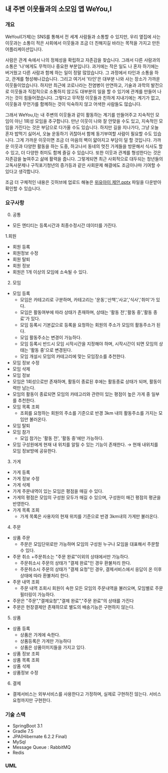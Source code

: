 ## 내 주변 이웃들과의 소모임 앱 WeYou,I ##

### 개요 ###
WeYouI(가제)는 SNS를 통해서 전 세계 사람들과 소통할 수 있지만, 우리 옆집에 사는 이웃과는 소통이 적은 사회에서 이웃들과 조금 더 
친해지길 바라는 목적을 가지고 만든 어플리케이션입니다. 

사람은 관계 속에서 나의 정체성을 확립하고 자존감을 찾습니다. 그래서 다른 사람과의 소통은 '나'에게도 무척이나 중요한 부분입니다.
과거에는 작은 일도 나 혼자 하기에는 버거웠고 다른 사람과 함께 하는 일이 정말 많았습니다. 그 과정에서 타인과 소통을 하고, 관계를 형성해나갔습니다.
그리고 여기서 '타인'은 대부분 나와 사는 장소가 가까운 이웃들이었습니다.
하지만 최근에 코로나라는 전염병이 만연하고, 기술과 과학의 발전으로 이웃들과 직접적으로 소통하지 않고도 대부분의 일을 할 수 있기에 관계를 만들어 나가는 것이 힘들어졌습니다.
그렇다고 무작정 이웃들과 친하게 지내기에는 계기가 없고, 이웃들과 무언가를 함께하는 것이 익숙하지 않고 어색한 사람들도 많습니다.

그래서 WeYou,I는 내 주변의 이웃들과 같이 활동하는 계기를 만들어주고 지속적인 모임이 아닌 1회성 모임을 추구합니다.
만난 이웃이 나와 잘 안맞을 수도 있고, 지속적인 모임을 가진다는 것은 부담으로 다가올 수도 있습니다. 
하지만 길을 지나가다, 그냥 오늘 혼자 밥먹기 싫어서, 오늘 운동하기 귀찮아서 함께 동기부여할 사람이 필요할 수도 있습니다.
그게 가까운 이웃이면 조금 더 마음의 벽이 얇아지고 부담이 덜 할 것입니다. 가까운 이웃과 다양한 활동을 하는 도중, 하고나서 동네의 멋진 가게들을 방문해서
식사도 할 수 있고, 더 다양한 취미도 함께 즐길 수 있습니다. 또한 이웃과 관계를 형성한다는 것은 자존감을 높여주고 삶에 활력을 줍니다.
그렇게되면 최근 사회적으로 대두되는 청년들의 고독사문제나 구직포기청년의 증가등과 같은 사회문제 해결에도 조금이나마 기여할 수 있다고 생각합니다.

조금 더 구체적인 내용은 깃허브에 업로드 해놓은 [위유아이 제안.pptx](https://github.com/sungwoon129/MeetWithNeighborsApp/files/11637425/default.pptx)
파일을 다운받아 확인할 수 있습니다.

### 요구사항 ###

0. 공통
+ 모든 엔티티는 등록시간과 최종수정시간 데이터를 가진다.

1.회원
+ 회원 등록
+ 회원정보 수정
+ 회원 탈퇴
+ 회원 정보
+ 회원은 1개 이상의 모임에 소속될 수 있다.

2. 모임
+ 모임 등록
    + 모임은 카테고리로 구분하며, 카테고리는 '운동','산책','사교','식사','취미'가 있다.
    + 모임은 활동여부에 따라 상태가 존재하며, 상태는 '활동 전','활동 중','활동 종료'가 있다.
    + 모임 등록시 기본값으로 등록을 요청하는 회원의 주소가 모임의  활동주소가 된다.
    + 모임 활동주소는 변경이 가능하다.
    + 모임 등록시 반드시 모임 시작시간을 지정해야 하며, 시작시간이 되면 모임의 상태는 '활동 중'으로 변경된다.
    + 모임 개설시 모임의 카테고리에 맞는 모임장소를 추천한다.
+ 모임 정보 수정
+ 모임 삭제
+ 모임 정보
+ 모임은 1회성으로만 존재하며, 활동이 종료된 후에는 활동종료 상태가 되며, 활동이력만 남는다.
+ 모임의 활동이 종료되면 모임의 카테고리와 관련이 있는 평점이 높은 가게 중 일부를 추천한다.
+ 모임 목록 조회
    + 조회를 요청하는 회원의 주소를 기준으로 반경 3km 내의 활동주소를 가지는 모임만 불러온다.
+ 모임 탈퇴
+ 모임 참가
    + 모임 참가는 '활동 전', '활동 중'에만 가능하다.
+ 모임 구성원에게 현재 내 위치를 알릴 수 있는 기능이 존재한다. → 현재 내위치를 모임 정보방에 공유한다.

3. 가게
+ 가게 등록
+ 가게 정보 수정
+ 가게 삭제
+ 가게 주문내역이 있는 모임은 평점을 매길 수 있다.
+ 가게의 평점은 모임의 구성원 모두가 매길 수 있으며, 구성원이 매긴 평점의 평균을 반영한다.
+ 가게 목록 조회
    + 가게 목록은 사용자의 현재 위치를 기준으로 반경 3km내의 가게만 불러온다.

4. 주문
+ 상품 주문
    + 주문은 모임단위로만 가능하며 모임의 구성원 누구나 모임을 대표해서 주문할 수 있다.
+ 주문 취소
  +주문취소는 "주문 완료"이외의 상태에서만 가능하다.
    + 주문취소시 주문의 상태가 "결제 완료"인 경우 환불처리 한다.
    + 주문취소시 주문의 상태가 "결제 요청"인 경우, 결제서비스에서 응답이 온 이후 상태에 따라 환불처리 한다.
+ 주문 내역 조회
    + 주문 내역 조회시 회원이 속한 모든 모임의 주문내역을 불러오며, 모임별로 주문 필터링이 가능하다.
+ 주문은 "주문","결제요청","결제 완료","주문 완료"의 상태를 가진다
+ 주문은 현장결제만 존재하므로 별도의 배송기능은 구현하지 않는다.


5. 상품
+ 상품 등록
  + 상품은 가게에 속한다.
  + 상품등록은 가게만 가능하다
  + 상품은 상품이미지들을 가지고 있다.
+ 상품 정보 조회
+ 상품 목록 조회
+ 상품 삭제
+ 상품정보 수정


6. 결제
+ 결제서비스는 외부서비스를 사용한다고 가정하며, 실제로 구현하진 않는다. 서비스 요청까지만 구현한다.

### 기술 스택 ###
+ SpringBoot 3.1
+ Gradle 7.5
+ JPA(Hibernate 6.2.2 Final)
+ MySql
+ Message Queue : RabbitMQ
+ Redis



### UML ###